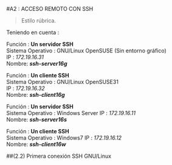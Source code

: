 #A2 : ACCESO REMOTO CON SSH
>Estilo rúbrica.

Teniendo en cuenta :

Función : **Un servidor SSH**  
Sistema Operativo : GNU/Linux OpenSUSE (Sin entorno gráfico)  
IP : *172.19.16.31*  
Nombre: ***ssh-server16g***

Función : **Un cliente SSH**  
Sistema Operativo :	GNU/Linux OpenSUSE31  
IP : *172.19.16.32*  
Nombre: ***ssh-client16g***

Función : **Un servidor SSH**  
Sistema Operativo : Windows Server
IP : *172.19.16.11*  
Nombre: ***ssh-server16s***

Función : **Un cliente SSH**  
Sistema Operativo :	 	Windows7
IP : *172.19.16.12*  
Nombre: ***ssh-client16w***

##(2.2) Primera conexión SSH GNU/Linux
